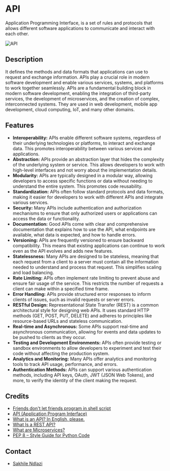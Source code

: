 # API
Application Programming Interface, is a set of rules and protocols that allows different software applications to communicate and interact with each other.

![API](https://project-static-assets.s3.amazonaws.com/APISpreadsheets/APIMemes/WhoIsJason.jpeg)

## Description
It defines the methods and data formats that applications can use to request and exchange information. APIs play a crucial role in modern software development and enable various services, systems, and platforms to work together seamlessly. APIs are a fundamental building block in modern software development, enabling the integration of third-party services, the development of microservices, and the creation of complex, interconnected systems. They are used in web development, mobile app development, cloud computing, IoT, and many other domains.

## Features
 * **Interoperability:** APIs enable different software systems, regardless of their underlying technologies or platforms, to interact and exchange data. This promotes interoperability between various services and applications.
 * **Abstraction:** APIs provide an abstraction layer that hides the complexity of the underlying system or service. This allows developers to work with high-level interfaces and not worry about the implementation details.
 * **Modularity:** APIs are typically designed in a modular way, allowing developers to access specific functions or data without needing to understand the entire system. This promotes code reusability.
 * **Standardization:** APIs often follow standard protocols and data formats, making it easier for developers to work with different APIs and integrate various services.
 * **Security:** Many APIs include authentication and authorization mechanisms to ensure that only authorized users or applications can access the data or functionality.
 * **Documentation:** Good APIs come with clear and comprehensive documentation that explains how to use the API, what endpoints are available, what data is expected, and how to handle errors.
 * **Versioning:** APIs are frequently versioned to ensure backward compatibility. This means that existing applications can continue to work even as the API evolves and adds new features.
 * **Statelessness:** Many APIs are designed to be stateless, meaning that each request from a client to a server must contain all the information needed to understand and process that request. This simplifies scaling and load balancing.
 * **Rate Limiting:** APIs often implement rate limiting to prevent abuse and ensure fair usage of the service. This restricts the number of requests a client can make within a specified time frame.
 * **Error Handling:** APIs provide structured error responses to inform clients of issues, such as invalid requests or server errors.
 * **RESTful Design:** Representational State Transfer (REST) is a common architectural style for designing web APIs. It uses standard HTTP methods (GET, POST, PUT, DELETE) and adheres to principles like resource-based URLs and stateless communication.
 * **Real-time and Asynchronous:** Some APIs support real-time and asynchronous communication, allowing for events and data updates to be pushed to clients as they occur.
 * **Testing and Development Environments:** APIs often provide testing or sandbox environments to allow developers to experiment and test their code without affecting the production system.
 * **Analytics and Monitoring:** Many APIs offer analytics and monitoring tools to track API usage, performance, and errors.
 * **Authentication Methods:** APIs can support various authentication methods, including API keys, OAuth, JWT (JSON Web Tokens), and more, to verify the identity of the client making the request.

## Credits
 * [Friends don't let friends program in shell script](https://www.turnkeylinux.org/blog/friends-dont-let-friends-program-shell-script)
 * [API (Application Program Interface)](https://www.webopedia.com/definitions/api/)
 * [What is an API? In English, please.](https://www.freecodecamp.org/news/what-is-an-api-in-english-please-b880a3214a82/)
 * [What Is a REST API?](https://www.sitepoint.com/rest-api/)
 * [What are Microservices?](https://smartbear.com/learn/api-design/microservices/)
 * [PEP 8 – Style Guide for Python Code](https://peps.python.org/pep-0008/)

## Contact
 * [Sakhile Ndlazi](https://www.twitter.com/sakhilelindah)

